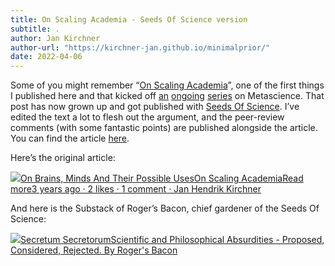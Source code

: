 ```yaml
---
title: On Scaling Academia - Seeds Of Science version
subtitle: .
author: Jan Kirchner
author-url: "https://kirchner-jan.github.io/minimalprior/"
date: 2022-04-06
---
```



Some of you might remember “[On Scaling Academia](https://kirchner-jan.github.io/minimalprior/posts/universalprior/on-scaling-academia?s=w)”, one of the first things I published here and that kicked off [an](https://kirchner-jan.github.io/minimalprior/posts/universalprior/on-automatic-ideas?s=w) [ongoing](https://kirchner-jan.github.io/minimalprior/posts/universalprior/on-not-reading-papers?s=w) [series](https://kirchner-jan.github.io/minimalprior/posts/universalprior/on-context-and-people?s=w) on Metascience. That post has now grown up and got published with [Seeds Of Science](https://www.theseedsofscience.org/). I’ve edited the text a lot to flesh out the argument, and the peer-review comments (with some fantastic points) are published alongside the article. You can find the article [here](https://files.theseedsofscience.org/2022/On_Scaling_Academia.pdf).

Here’s the original article:

[![](https://substackcdn.com/image/fetch/w_56,c_limit,f_auto,q_auto:good,fl_progressive:steep/https%3A%2F%2Fbucketeer-e05bbc84-baa3-437e-9518-adb32be77984.s3.amazonaws.com%2Fpublic%2Fimages%2F3c853a3b-98b1-478d-b392-7c3bd57af339_1280x1280.png)On Brains, Minds And Their Possible UsesOn Scaling AcademiaRead more3 years ago · 2 likes · 1 comment · Jan Hendrik Kirchner](https://kirchner-jan.github.io/minimalprior/posts/universalprior/on-scaling-academia?utm_source=substack&utm_campaign=post_embed&utm_medium=web)

And here is the Substack of Roger’s Bacon, chief gardener of the Seeds Of Science:

[![](https://substackcdn.com/image/fetch/f_auto,q_auto:good,fl_progressive:steep/https%3A%2F%2Fbucketeer-e05bbc84-baa3-437e-9518-adb32be77984.s3.amazonaws.com%2Fpublic%2Fimages%2Fbc827a37-fdd6-4b17-92ac-745541394c90_425x425.png)Secretum SecretorumScientific and Philosophical Absurdities - Proposed, Considered, Rejected. By Roger's Bacon](https://rogersbacon.substack.com?utm_source=substack&utm_campaign=publication_embed&utm_medium=web)
